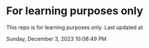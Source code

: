 # For learning purposes only
This repo is for learning purposes only.
Last updated at

Sunday, December 3, 2023 10:08:49 PM

